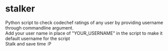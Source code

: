 # stalker
Python script to check codechef ratings of any user by providing username through commandline argument.<br>
Add your user name in place of "YOUR_USERNAME" in the script to make it default username for the script
<br>Stalk and save time :P
